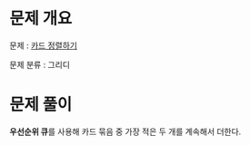 # 문제 개요

문제 : [카드 정렬하기](https://www.acmicpc.net/problem/1715)

문제 분류 : 그리디

# 문제 풀이

**우선순위 큐**를 사용해 카드 묶음 중 가장 적은 두 개를 계속해서 더한다.
